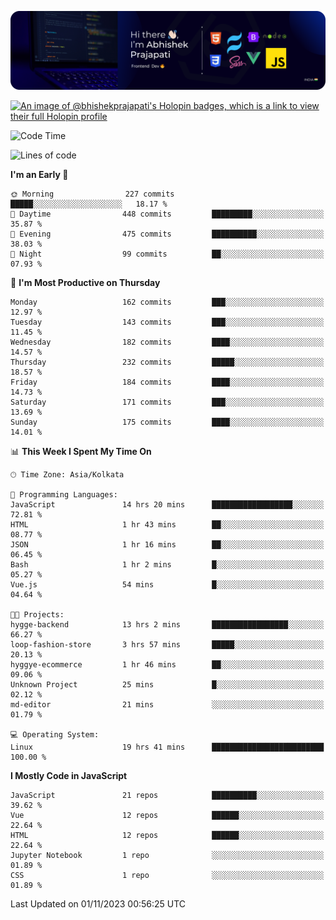 ![Banner](./Header.png)

[![An image of @bhishekprajapati's Holopin badges, which is a link to view their full Holopin profile](https://holopin.me/bhishekprajapati)](https://holopin.io/@bhishekprajapati)

<!--START_SECTION:waka-->
![Code Time](http://img.shields.io/badge/Code%20Time-49%20hrs%2035%20mins-blue)

![Lines of code](https://img.shields.io/badge/From%20Hello%20World%20I%27ve%20Written-1.6%20million%20lines%20of%20code-blue)

**I'm an Early 🐤** 

```text
🌞 Morning                227 commits         █████░░░░░░░░░░░░░░░░░░░░   18.17 % 
🌆 Daytime                448 commits         █████████░░░░░░░░░░░░░░░░   35.87 % 
🌃 Evening                475 commits         ██████████░░░░░░░░░░░░░░░   38.03 % 
🌙 Night                  99 commits          ██░░░░░░░░░░░░░░░░░░░░░░░   07.93 % 
```
📅 **I'm Most Productive on Thursday** 

```text
Monday                   162 commits         ███░░░░░░░░░░░░░░░░░░░░░░   12.97 % 
Tuesday                  143 commits         ███░░░░░░░░░░░░░░░░░░░░░░   11.45 % 
Wednesday                182 commits         ████░░░░░░░░░░░░░░░░░░░░░   14.57 % 
Thursday                 232 commits         █████░░░░░░░░░░░░░░░░░░░░   18.57 % 
Friday                   184 commits         ████░░░░░░░░░░░░░░░░░░░░░   14.73 % 
Saturday                 171 commits         ███░░░░░░░░░░░░░░░░░░░░░░   13.69 % 
Sunday                   175 commits         ████░░░░░░░░░░░░░░░░░░░░░   14.01 % 
```


📊 **This Week I Spent My Time On** 

```text
🕑︎ Time Zone: Asia/Kolkata

💬 Programming Languages: 
JavaScript               14 hrs 20 mins      ██████████████████░░░░░░░   72.81 % 
HTML                     1 hr 43 mins        ██░░░░░░░░░░░░░░░░░░░░░░░   08.77 % 
JSON                     1 hr 16 mins        ██░░░░░░░░░░░░░░░░░░░░░░░   06.45 % 
Bash                     1 hr 2 mins         █░░░░░░░░░░░░░░░░░░░░░░░░   05.27 % 
Vue.js                   54 mins             █░░░░░░░░░░░░░░░░░░░░░░░░   04.64 % 

🐱‍💻 Projects: 
hygge-backend            13 hrs 2 mins       █████████████████░░░░░░░░   66.27 % 
loop-fashion-store       3 hrs 57 mins       █████░░░░░░░░░░░░░░░░░░░░   20.13 % 
hyggye-ecommerce         1 hr 46 mins        ██░░░░░░░░░░░░░░░░░░░░░░░   09.06 % 
Unknown Project          25 mins             █░░░░░░░░░░░░░░░░░░░░░░░░   02.12 % 
md-editor                21 mins             ░░░░░░░░░░░░░░░░░░░░░░░░░   01.79 % 

💻 Operating System: 
Linux                    19 hrs 41 mins      █████████████████████████   100.00 % 
```

**I Mostly Code in JavaScript** 

```text
JavaScript               21 repos            ██████████░░░░░░░░░░░░░░░   39.62 % 
Vue                      12 repos            ██████░░░░░░░░░░░░░░░░░░░   22.64 % 
HTML                     12 repos            ██████░░░░░░░░░░░░░░░░░░░   22.64 % 
Jupyter Notebook         1 repo              ░░░░░░░░░░░░░░░░░░░░░░░░░   01.89 % 
CSS                      1 repo              ░░░░░░░░░░░░░░░░░░░░░░░░░   01.89 % 
```




 Last Updated on 01/11/2023 00:56:25 UTC
<!--END_SECTION:waka-->
<!--
**bhishekprajapati/bhishekprajapati** is a ✨ _special_ ✨ repository because its `README.md` (this file) appears on your GitHub profile.

Here are some ideas to get you started:

- 🔭 I’m currently working on ...
- 🌱 I’m currently learning ...
- 👯 I’m looking to collaborate on ...
- 🤔 I’m looking for help with ...
- 💬 Ask me about ...
- 📫 How to reach me: ...
- 😄 Pronouns: ...
- ⚡ Fun fact: ...
-->
